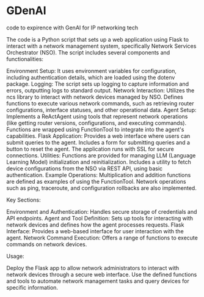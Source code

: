 # GDenAI
 code to expirence with GenAI for IP networking tech

 The code is a Python script that sets up a web application using Flask to interact with a network management system, specifically Network Services Orchestrator (NSO). The script includes several components and functionalities:
 
Environment Setup: It uses environment variables for configuration, including authentication details, which are loaded using the dotenv package.
Logging: The script sets up logging to capture information and errors, outputting logs to standard output.
Network Interaction:
Utilizes the ncs library to interact with network devices managed by NSO.
Defines functions to execute various network commands, such as retrieving router configurations, interface statuses, and other operational data.
Agent Setup:
Implements a ReActAgent using tools that represent network operations (like getting router versions, configurations, and executing commands).
Functions are wrapped using FunctionTool to integrate into the agent's capabilities.
Flask Application:
Provides a web interface where users can submit queries to the agent.
Includes a form for submitting queries and a button to reset the agent.
The application runs with SSL for secure connections.
Utilities:
Functions are provided for managing LLM (Language Learning Model) initialization and reinitialization.
Includes a utility to fetch device configurations from the NSO via REST API, using basic authentication.
Example Operations:
Multiplication and addition functions are defined as examples of using the FunctionTool.
Network operations such as ping, traceroute, and configuration rollbacks are also implemented.
 
Key Sections:
 
Environment and Authentication: Handles secure storage of credentials and API endpoints.
Agent and Tool Definition: Sets up tools for interacting with network devices and defines how the agent processes requests.
Flask Interface: Provides a web-based interface for user interaction with the agent.
Network Command Execution: Offers a range of functions to execute commands on network devices.
 
Usage:
 
Deploy the Flask app to allow network administrators to interact with network devices through a secure web interface.
Use the defined functions and tools to automate network management tasks and query devices for specific information.
